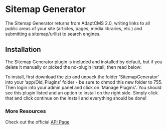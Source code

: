 # Sitemap Generator

The Sitemap Generator returns from AdaptCMS 2.0, writing links to all public areas of your site (articles, pages, media libraries, etc.) and submitting a sitemap/urllist to search engines.

## Installation

The Sitemap Generator plugin is included and installed by default, but if you delete it manually or picked the no-plugin install, then read below:

To install, first download the zip and unpack the folder 'SitemapGenerator' into your 'app/Old_Plugins' folder - be sure to chmod this new folder to 755. Then login into your admin panel and click on 'Manage Plugins'. You should see this plugin listed and an option to install on the right side.
Simply click that and click continue on the install and everything should be done!

### More Resources

Check out the official [API Page](http://api.adaptcms.com/plugin/sitemap-generator).
